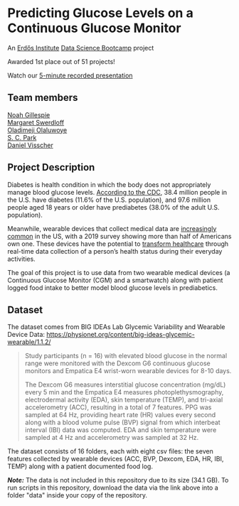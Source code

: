 # Predicting Glucose Levels on a Continuous Glucose Monitor

An [Erdős Institute](https://www.erdosinstitute.org) [Data Science Bootcamp](https://www.erdosinstitute.org/programs/may-summer-2024/data-science-boot-camp) project

Awarded 1st place out of 51 projects!

Watch our [5-minute recorded presentation](https://video.wixstatic.com/video/b111ac_995a7f902a364fb18ebd4ee2a20d17d5/1080p/mp4/file.mp4)

## Team members
[Noah Gillespie](https://github.com/NoahGillespie)  
[Margaret Swerdloff](https://github.com/mswerdloffNU)   
[Oladimeji Olaluwoye](https://github.com/oladimeji360)  
[S. C. Park](https://github.com/scparkmaths)    
[Daniel Visscher](https://github.com/danielvisscher)


## Project Description
Diabetes is health condition in which the body does not appropriately manage blood glucose levels. <a href="https://www.cdc.gov/diabetes/php/data-research/index.html">According to the CDC</a>, 38.4 million people in the U.S. have diabetes (11.6% of the U.S. population), and 97.6 million people aged 18 years or older have prediabetes (38.0% of the adult U.S. population).

Meanwhile, wearable devices that collect medical data are [increasingly common](https://emedcert.com/blog/wearables-statistics-future-of-healthcare) in the US, with a 2019 survey showing more than half of Americans own one. These devices have the potential to [transform healthcare](https://postgraduateeducation.hms.harvard.edu/trends-medicine/exploring-promise-wearable-devices-further-medical-research) through real-time data collection of a person’s health status during their everyday activities.

The goal of this project is to use data from two wearable medical devices (a Continuous Glucose Monitor (CGM) and a smartwatch) along with patient logged food intake to better model blood glucose levels in prediabetics.

## Dataset
The dataset comes from BIG IDEAs Lab Glycemic Variability and Wearable Device Data: <a href="https://physionet.org/content/big-ideas-glycemic-wearable/1.1.2/">https://physionet.org/content/big-ideas-glycemic-wearable/1.1.2/</a>

> Study participants (n = 16) with elevated blood glucose in the normal range were monitored with the Dexcom G6 continuous glucose monitors and Empatica E4 wrist-worn wearable devices for 8-10 days.
>
> The Dexcom G6 measures interstitial glucose concentration (mg/dL) every 5 min and the Empatica E4 measures photoplethysmography, electrodermal activity (EDA), skin temperature (TEMP), and tri-axial accelerometry (ACC), resulting in a total of 7 features. PPG was sampled at 64 Hz, providing heart rate (HR) values every second along with a blood volume pulse (BVP) signal from which interbeat interval (IBI) data was computed. EDA and skin temperature were sampled at 4 Hz and accelerometry was sampled at 32 Hz.

The dataset consists of 16 folders, each with eight csv files: the seven features collected by wearable devices (ACC, BVP, Dexcom, EDA, HR, IBI, TEMP) along with a patient documented food log.

***Note:*** The data is not included in this repository due to its size (34.1 GB). To run scripts in this repository, download the data via the link above into a folder "data" inside your copy of the repository.
